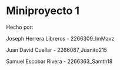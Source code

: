 # Miniproyecto 1
Hecho por:

Joseph Herrera Libreros - 2266309_ImMavz

Juan David Cuellar - 2266087_Juanito215

Samuel Escobar Rivera - 2266363_Samth18
